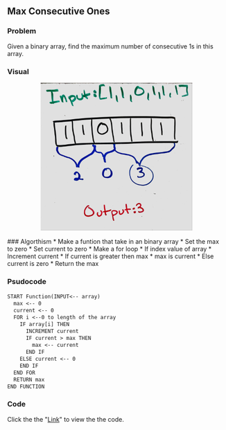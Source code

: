 ## Max Consecutive Ones

### Problem
Given a binary array, find the maximum number of consecutive 1s in this array.

### Visual
<p align="center">
<img src="MaxCon.jpg"  width="350" >
</p>
### Algorthism
* Make a funtion that take in an binary array
* Set the max to zero
* Set current to zero
* Make a for loop
  * If index value of array
    * Increment current
    * If current is greater then max
      * max is current
    * Else current is zero
* Return the max

### Psudocode
````
START Function(INPUT<-- array)
  max <-- 0
  current <-- 0
  FOR i <--0 to length of the array
    IF array[i] THEN 
      INCREMENT current
      IF current > max THEN 
        max <-- current
      END IF
    ELSE current <-- 0
    END IF
  END FOR
  RETURN max
END FUNCTION
````
### Code
Click the the "[Link](maxConsecitiveOne.js)" to view the the code. 